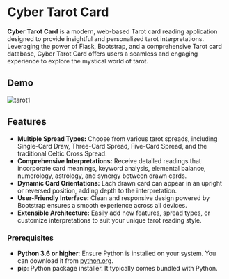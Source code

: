 # Cyber Tarot Card

**Cyber Tarot Card** is a modern, web-based Tarot card reading application designed to provide insightful and personalized tarot interpretations. Leveraging the power of Flask, Bootstrap, and a comprehensive Tarot card database, Cyber Tarot Card offers users a seamless and engaging experience to explore the mystical world of tarot.


## Demo

![tarot1](https://github.com/user-attachments/assets/fcca28af-b6e7-4133-b357-3eabd1d7efff)


## Features

- **Multiple Spread Types:** Choose from various tarot spreads, including Single-Card Draw, Three-Card Spread, Five-Card Spread, and the traditional Celtic Cross Spread.
- **Comprehensive Interpretations:** Receive detailed readings that incorporate card meanings, keyword analysis, elemental balance, numerology, astrology, and synergy between drawn cards.
- **Dynamic Card Orientations:** Each drawn card can appear in an upright or reversed position, adding depth to the interpretation.
- **User-Friendly Interface:** Clean and responsive design powered by Bootstrap ensures a smooth experience across all devices.
- **Extensible Architecture:** Easily add new features, spread types, or customize interpretations to suit your unique tarot reading style.

### Prerequisites

- **Python 3.6 or higher**: Ensure Python is installed on your system. You can download it from [python.org](https://www.python.org/downloads/).
- **pip**: Python package installer. It typically comes bundled with Python.


